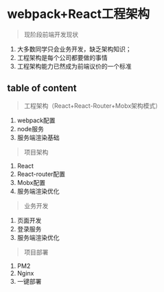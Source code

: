 # webpack+React工程架构

> 现阶段前端开发现状

1. 大多数同学只会业务开发，缺乏架构知识；
2. 工程架构是每个公司都要做的事情
3. 工程架构能力已然成为前端议价的一个标准



## table of content

> 工程架构（React+React-Router+Mobx架构模式）

1. webpack配置
2. node服务
3. 服务端渲染基础

> 项目架构

1. React
2. React-router配置
3. Mobx配置
4. 服务端渲染优化

> 业务开发

1. 页面开发
2. 登录服务
3. 服务端渲染优化

> 项目部署

1. PM2
2. Nginx
3. 一键部署

